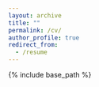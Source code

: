 ```yaml
---
layout: archive
title: ""
permalink: /cv/
author_profile: true
redirect_from:
  - /resume
---
```


{% include base_path %}
